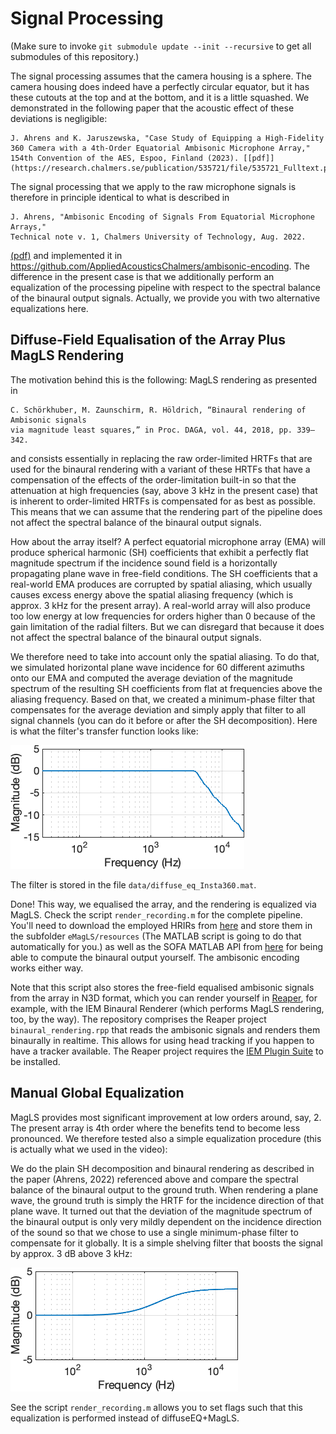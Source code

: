 # Signal Processing

(Make sure to invoke `git submodule update --init --recursive` to get all submodules of this repository.)

The signal processing assumes that the camera housing is a sphere. The camera housing does indeed have a perfectly circular equator, but it has these cutouts at the top and at the bottom, and it is a little squashed. We demonstrated in the following paper that the acoustic effect of these deviations is negligible:

    J. Ahrens and K. Jaruszewska, "Case Study of Equipping a High-Fidelity 360 Camera with a 4th-Order Equatorial Ambisonic Microphone Array," 154th Convention of the AES, Espoo, Finland (2023). [[pdf]](https://research.chalmers.se/publication/535721/file/535721_Fulltext.pdf)

The signal processing that we apply to the raw microphone signals is therefore in principle identical to what is described in

    J. Ahrens, "Ambisonic Encoding of Signals From Equatorial Microphone Arrays," 
    Technical note v. 1, Chalmers University of Technology, Aug. 2022.

[(pdf)](https://arxiv.org/pdf/2211.00584.pdf) and implemented it in https://github.com/AppliedAcousticsChalmers/ambisonic-encoding. The difference in the present case is that we additionally perform an equalization of the processing pipeline with respect to the spectral balance of the binaural output signals. Actually, we provide you with two alternative equalizations here.

## Diffuse-Field Equalisation of the Array Plus MagLS Rendering

The motivation behind this is the following: MagLS rendering as presented in 

    C. Schörkhuber, M. Zaunschirm, R. Höldrich, “Binaural rendering of Ambisonic signals 
    via magnitude least squares,” in Proc. DAGA, vol. 44, 2018, pp. 339–342.
    
and consists essentially in replacing the raw order-limited HRTFs that are used for the binaural rendering with a variant of these HRTFs that have a compensation of the effects of the order-limitation built-in so that the attenuation at high frequencies (say, above 3 kHz in the present case) that is inherent to order-limited HRTFs is compensated for as best as possible. This means that we can assume that the rendering part of the pipeline does not affect the spectral balance of the binaural output signals.

How about the array itself? A perfect equatorial microphone array (EMA) will produce spherical harmonic (SH) coefficients that exhibit a perfectly flat magnitude spectrum if the incidence sound field is a horizontally propagating plane wave in free-field conditions. The SH coefficients that a real-world EMA produces are corrupted by spatial aliasing, which usually causes excess energy above the spatial aliasing frequency (which is approx. 3 kHz for the present array). A real-world array will also produce too low energy at low frequencies for orders higher than 0 because of the gain limitation of the radial filters. But we can disregard that because it does not affect the spectral balance of the binaural output signals. 

We therefore need to take into account only the spatial aliasing. To do that, we simulated horizontal plane wave incidence for 60 different azimuths onto our EMA and computed the average deviation of the magnitude spectrum of the resulting SH coefficients from flat at frequencies above the aliasing frequency. Based on that, we created a minimum-phase filter that compensates for the average deviation and simply apply that filter to all signal channels (you can do it before or after the SH decomposition). Here is what the filter's transfer function looks like: 

![diffuse_eq](resources/diffuse_eq.png "diffuse_eq")

The filter is stored in the file `data/diffuse_eq_Insta360.mat`.

Done! This way, we equalised the array, and the rendering is equalized via MagLS. Check the script `render_recording.m` for the complete pipeline. You'll need to download the employed HRIRs from [here](https://zenodo.org/record/3928297/files/HRIR_L2702.sofa?download=1) and store them in the subfolder `eMagLS/resources` (The MATLAB script is going to do that automatically for you.) as well as the SOFA MATLAB API from [here](https://sourceforge.net/projects/sofacoustics/) for being able to compute the binaural output yourself. The ambisonic encoding works either way.

Note that this script also stores the free-field equalised ambisonic signals from the array in N3D format, which you can render yourself in [Reaper](https://www.reaper.fm/), for example, with the IEM Binaural Renderer (which performs MagLS rendering, too, by the way). The repository comprises the Reaper project `binaural_rendering.rpp` that reads the ambisonic signals and renders them binaurally in realtime. This allows for using head tracking if you happen to have a tracker available. The Reaper project requires the [IEM Plugin Suite](https://plugins.iem.at/) to be installed.

## Manual Global Equalization

MagLS provides most significant improvement at low orders around, say, 2. The present array is 4th order where the benefits tend to become less pronounced. We therefore tested also a simple equalization procedure (this is actually what we used in the video): 

We do the plain SH decomposition and binaural rendering as described in the paper (Ahrens, 2022) referenced above and compare the spectral balance of the binaural output to the ground truth. When rendering a plane wave, the ground truth is simply the HRTF for the incidence direction of that plane wave. It turned out that the deviation of the magnitude spectrum of the binaural output is only very mildly dependent on the incidence direction of the sound so that we chose to use a single minimum-phase filter to compensate for it globally. It is a simple shelving filter that boosts the signal by approx. 3 dB above 3 kHz:

![shelving_eq](resources/shelving_eq.png "shelving_eq")

See the script `render_recording.m` allows you to set flags such that this equalization is performed instead of diffuseEQ+MagLS.